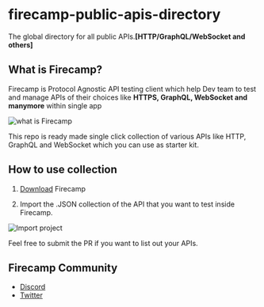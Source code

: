 # firecamp-public-apis-directory
The global directory for all public APIs.**[HTTP/GraphQL/WebSocket and others]**

## **What is Firecamp?**
Firecamp is Protocol Agnostic API testing client which help Dev team to test and manage APIs of their choices like **HTTPS, GraphQL, WebSocket and manymore** within single app

![what is Firecamp](https://raw.githubusercontent.com/shreya-gr/Firecamp/master/images/What%20is%20Firecamp.gif)

This repo is ready made single click collection of various APIs like HTTP, GraphQL and WebSocket which you can use as starter kit.

## **How to use collection**
1. [Download](https://firecamp.io/downloads) Firecamp

2. Import the .JSON collection of the API that you want to test inside Firecamp.

![Import project](https://raw.githubusercontent.com/shreya-gr/firecamp-public-apis-directory/master/Import%20Firecamp%20Project.gif)

Feel free to submit the PR if you want to list out your APIs. 

## Firecamp Community

* [Discord](https://discordapp.com/invite/8hRaqhK) 
* [Twitter](https://twitter.com/FirecampHQ)

